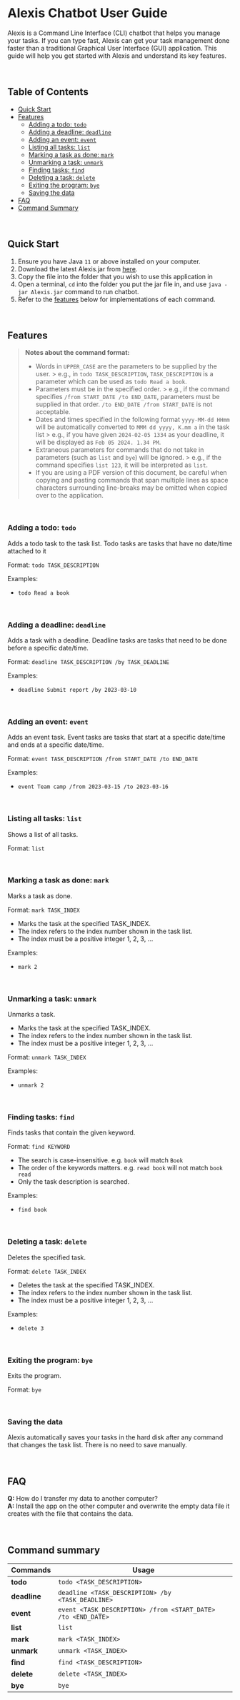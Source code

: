 # Alexis Chatbot User Guide

Alexis is a Command Line Interface (CLI) chatbot that helps you manage your tasks. If you can type fast, Alexis can get your task management done faster than a traditional Graphical User Interface (GUI) application. This guide will help you get started with Alexis and understand its key features.

&nbsp;

## Table of Contents

- [Quick Start](#quick-start)
- [Features](#features)
    - [Adding a todo: `todo`](#adding-a-todo-todo)
    - [Adding a deadline: `deadline`](#adding-a-deadline-deadline)
    - [Adding an event: `event`](#adding-an-event-event)
    - [Listing all tasks: `list`](#listing-all-tasks-list)
    - [Marking a task as done: `mark`](#marking-a-task-as-done-mark)
    - [Unmarking a task: `unmark`](#unmarking-a-task-unmark)
    - [Finding tasks: `find`](#finding-tasks-find)
    - [Deleting a task: `delete`](#deleting-a-task-delete)
    - [Exiting the program: `bye`](#exiting-the-program-bye)
    - [Saving the data](#saving-the-data)
- [FAQ](#faq)
- [Command Summary](#command-summary)

&nbsp;

## Quick Start

1. Ensure you have Java `11` or above installed on your computer.
2. Download the latest Alexis.jar from [here](#).
3. Copy the file into the folder that you wish to use this application in
4. Open a terminal, `cd` into the folder you put the jar file in, and use `java -jar Alexis.jar` command to run chatbot.
5. Refer to the [features](#features) below for implementations of each command.

&nbsp;

## Features

> **Notes about the command format:**
>
> - Words in `UPPER_CASE` are the parameters to be supplied by the user.
    >   e.g., in `todo TASK_DESCRIPTION`, `TASK_DESCRIPTION` is a parameter which can be used as `todo Read a book`.
> - Parameters must be in the specified order.
    >   e.g., if the command specifies `/from START_DATE /to END_DATE`, parameters must be supplied in that order. `/to END_DATE /from START_DATE` is not acceptable.
> - Dates and times specified in the following format `yyyy-MM-dd HHmm` will be automatically converted to `MMM dd yyyy, K.mm a` in the task list
    >   e.g., if you have given `2024-02-05 1334` as your deadline, it will be displayed as `Feb 05 2024. 1.34 PM`.
> - Extraneous parameters for commands that do not take in parameters (such as `list` and `bye`) will be ignored.
    >   e.g., if the command specifies `list 123`, it will be interpreted as `list`.
> - If you are using a PDF version of this document, be careful when copying and pasting commands that span multiple lines as space characters surrounding line-breaks may be omitted when copied over to the application.

&nbsp;

### Adding a todo: `todo`

Adds a todo task to the task list. Todo tasks are tasks that have no date/time attached to it

Format: `todo TASK_DESCRIPTION`

Examples:
- `todo Read a book`

&nbsp;

### Adding a deadline: `deadline`

Adds a task with a deadline. Deadline tasks are tasks that need to be done before a specific date/time.

Format: `deadline TASK_DESCRIPTION /by TASK_DEADLINE`

Examples:
- `deadline Submit report /by 2023-03-10`

&nbsp;

### Adding an event: `event`

Adds an event task. Event tasks are tasks that start at a specific date/time and ends at a specific date/time.

Format: `event TASK_DESCRIPTION /from START_DATE /to END_DATE`

Examples:
- `event Team camp /from 2023-03-15 /to 2023-03-16`

&nbsp;

### Listing all tasks: `list`

Shows a list of all tasks.

Format: `list`

&nbsp;

### Marking a task as done: `mark`

Marks a task as done.

Format: `mark TASK_INDEX`

- Marks the task at the specified TASK_INDEX.
- The index refers to the index number shown in the task list.
- The index must be a positive integer 1, 2, 3, …

Examples:
- `mark 2`

&nbsp;

### Unmarking a task: `unmark`

Unmarks a task.

- Marks the task at the specified TASK_INDEX.
- The index refers to the index number shown in the task list.
- The index must be a positive integer 1, 2, 3, …

Format: `unmark TASK_INDEX`

Examples:
- `unmark 2`

&nbsp;

### Finding tasks: `find`

Finds tasks that contain the given keyword.

Format: `find KEYWORD`

- The search is case-insensitive. e.g. `book` will match `Book`
- The order of the keywords matters. e.g. `read book` will not match `book read`
- Only the task description is searched.

Examples:
- `find book`

&nbsp;

### Deleting a task: `delete`

Deletes the specified task.

Format: `delete TASK_INDEX`

- Deletes the task at the specified TASK_INDEX.
- The index refers to the index number shown in the task list.
- The index must be a positive integer 1, 2, 3, …

Examples:
- `delete 3`

&nbsp;

### Exiting the program: `bye`

Exits the program.

Format: `bye`

&nbsp;

### Saving the data

Alexis automatically saves your tasks in the hard disk after any command that changes the task list. There is no need to save manually.

&nbsp;

## FAQ

**Q:** How do I transfer my data to another computer? </br>
**A:** Install the app on the other computer and overwrite the empty data file
it creates with the file that contains the data.

&nbsp;

## Command summary

| **Commands** | **Usage**                                                                                   |
|--------------|---------------------------------------------------------------------------------------------|
| **todo**     | `todo <TASK_DESCRIPTION>`                                                                   |
| **deadline** | `deadline <TASK_DESCRIPTION> /by <TASK_DEADLINE>`                                           |
| **event**    | `event <TASK_DESCRIPTION> /from <START_DATE> /to <END_DATE>`                                |
| **list**     | `list`                                                                                      |
| **mark**     | `mark <TASK_INDEX>`                                                                         |
| **unmark**   | `unmark <TASK_INDEX>`                                                                       |
| **find**     | `find <TASK_DESCRIPTION>`                                                                   |
| **delete**   | `delete <TASK_INDEX>`                                                                       |
| **bye**      | `bye`                                                                                       |
